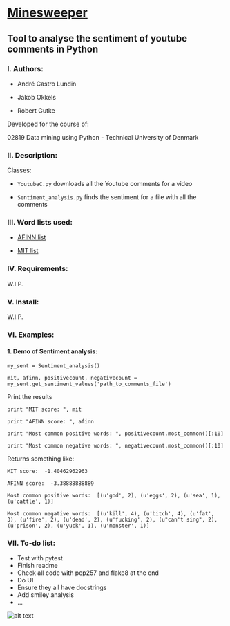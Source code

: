 # [Minesweeper](https://github.com/MiningPythonGroup/Minesweeper)
## Tool to analyse the sentiment of youtube comments in Python


### I. Authors:
* André Castro Lundin

* Jakob Okkels

* Robert Gutke

Developed for the course of:

02819 Data mining using Python - Technical University of Denmark

### II. Description:
Classes:

* `YoutubeC.py` downloads all the Youtube comments for a video

* `Sentiment_analysis.py` finds the sentiment for a file with all the comments

### III. Word lists used:
- [AFINN list](http://neuro.imm.dtu.dk/wiki/AFINN)

- [MIT list](http://goo.gl/01A0iw)

### IV. Requirements:
W.I.P.

### V. Install:
W.I.P.

### VI. Examples:


#### 1. Demo of Sentiment analysis:

`my_sent = Sentiment_analysis()`

`mit, afinn, positivecount, negativecount = my_sent.get_sentiment_values('path_to_comments_file')`

Print the results

`print "MIT score: ", mit`

`print "AFINN score: ", afinn`

`print "Most common positive words: ", positivecount.most_common()[:10]`

`print "Most common negative words: ", negativecount.most_common()[:10]`

Returns something like:

`MIT score:  -1.40462962963`

`AFINN score:  -3.38888888889`

`Most common positive words:  [(u'god', 2), (u'eggs', 2), (u'sea', 1), (u'cattle', 1)]`

`Most common negative words:  [(u'kill', 4), (u'bitch', 4), (u'fat', 3), (u'fire', 2), (u'dead', 2), (u'fucking', 2), (u"can't sing", 2), (u'prison', 2), (u'yuck', 1), (u'monster', 1)]`

### VII. To-do list:
- Test with pytest
- Finish readme
- Check all code with pep257 and flake8 at the end
- Do UI
- Ensure they all have docstrings
- Add smiley analysis
- ...

![alt text](http://upload.wikimedia.org/wikipedia/en/5/5c/Minesweeper_Icon.png "Not that kind of mine. Datamining...")
